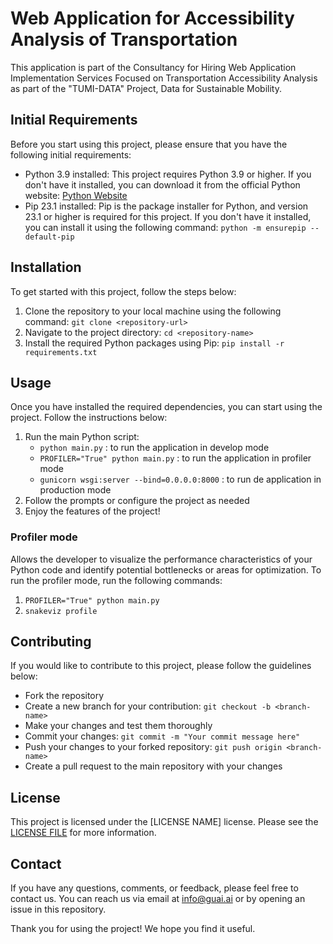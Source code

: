 # Web Application for Accessibility Analysis of Transportation

This application is part of the Consultancy for Hiring Web Application Implementation Services Focused on Transportation Accessibility Analysis as part of the "TUMI-DATA" Project, Data for Sustainable Mobility.

## Initial Requirements

Before you start using this project, please ensure that you have the following initial requirements:

- Python 3.9 installed: This project requires Python 3.9 or higher. If you don't have it installed, you can download it from the official Python website: [Python Website](https://www.python.org/downloads/)
- Pip 23.1 installed: Pip is the package installer for Python, and version 23.1 or higher is required for this project. If you don't have it installed, you can install it using the following command: `python -m ensurepip --default-pip`

## Installation

To get started with this project, follow the steps below:

1. Clone the repository to your local machine using the following command: `git clone <repository-url>`
2. Navigate to the project directory: `cd <repository-name>`
3. Install the required Python packages using Pip: `pip install -r requirements.txt`

## Usage

Once you have installed the required dependencies, you can start using the project. Follow the instructions below:

1. Run the main Python script: 
    * `python main.py` : to run the application in develop mode
    * `PROFILER="True" python main.py` : to run the application in profiler mode
    * `gunicorn wsgi:server --bind=0.0.0.0:8000` : to run de application in production mode
2. Follow the prompts or configure the project as needed
3. Enjoy the features of the project!

### Profiler mode
Allows the developer to visualize the performance characteristics of your Python code and identify potential bottlenecks or areas for optimization. To run the profiler mode, run the following commands: 
1. `PROFILER="True" python main.py`
2. `snakeviz profile`

## Contributing

If you would like to contribute to this project, please follow the guidelines below:

- Fork the repository
- Create a new branch for your contribution: `git checkout -b <branch-name>`
- Make your changes and test them thoroughly
- Commit your changes: `git commit -m "Your commit message here"`
- Push your changes to your forked repository: `git push origin <branch-name>`
- Create a pull request to the main repository with your changes

## License

This project is licensed under the [LICENSE NAME] license. Please see the [LICENSE FILE](LICENSE) for more information.

## Contact

If you have any questions, comments, or feedback, please feel free to contact us. You can reach us via email at info@guai.ai or by opening an issue in this repository.

Thank you for using the project! We hope you find it useful.